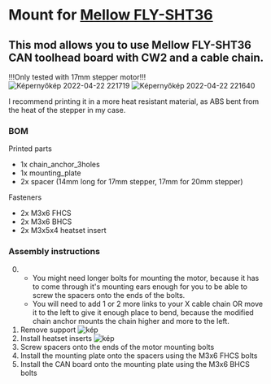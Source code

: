 # Mount for [Mellow FLY-SHT36](https://www.aliexpress.com/item/1005004048980837.html?spm=a2g0o.order_list.0.0.4f1b1802QnluNC)
## This mod allows you to use Mellow FLY-SHT36 CAN toolhead board with CW2 and a cable chain.
!!!Only tested with 17mm stepper motor!!!
![Képernyőkép 2022-04-22 221719](https://user-images.githubusercontent.com/78912917/164789705-8c665253-88ec-449e-a246-1a6e92eff0f9.jpg)
![Képernyőkép 2022-04-22 221640](https://user-images.githubusercontent.com/78912917/164789717-0615889c-7ea9-4d93-ad65-8c0de99877ee.jpg)

I recommend printing it in a more heat resistant material, as ABS bent from the heat of the stepper in my case.

### BOM
Printed parts
- 1x chain_anchor_3holes
- 1x mounting_plate
- 2x spacer (14mm long for 17mm stepper, 17mm for 20mm stepper)

Fasteners
- 2x M3x6 FHCS
- 2x M3x6 BHCS
- 2x M3x5x4 heatset insert
### Assembly instructions
0. - You might need longer bolts for mounting the motor, because it has to come through it's mounting ears enough for you to be able to screw the spacers onto the ends of the bolts.
   - You will need to add 1 or 2 more links to your X cable chain OR move it to the left to give it enough place to bend, because the modified chain anchor mounts the chain higher and more to the left.
1. Remove support
![kép](https://user-images.githubusercontent.com/78912917/164788723-18ad588d-10cf-4f22-93c7-23fdc98f0c58.png)
2. Install heatset inserts
![kép](https://user-images.githubusercontent.com/78912917/164788871-6bbc3dba-f945-4ad7-8a54-dfb06e72d07d.png)
3. Screw spacers onto the ends of the motor mounting bolts
4. Install the mounting plate onto the spacers using the M3x6 FHCS bolts
5. Install the CAN board onto the mounting plate using the M3x6 BHCS bolts
